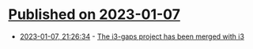 # [Published on 2023-01-07](index.md)

* [2023-01-07, 21:26:34](https://news.ycombinator.com/item?id=34293010) - [The i3-gaps project has been merged with i3](https://github.com/Airblader/i3)
